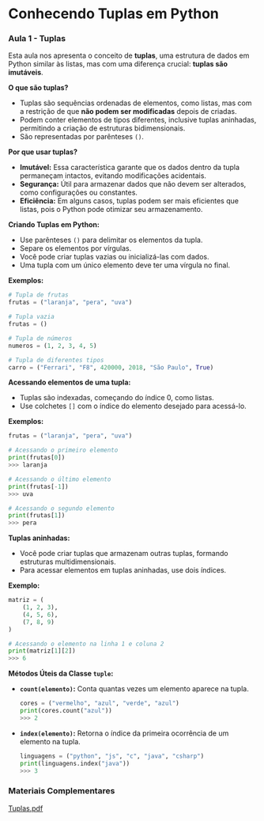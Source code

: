 # Conhecendo Tuplas em Python

### Aula 1 - Tuplas

Esta aula nos apresenta o conceito de **tuplas**, uma estrutura de dados em Python similar às listas, mas com uma diferença crucial: **tuplas são imutáveis**.

**O que são tuplas?**

- Tuplas são sequências ordenadas de elementos, como listas, mas com a restrição de que **não podem ser modificadas** depois de criadas.
- Podem conter elementos de tipos diferentes, inclusive tuplas aninhadas, permitindo a criação de estruturas bidimensionais.
- São representadas por parênteses `()`.

**Por que usar tuplas?**

- **Imutável:** Essa característica garante que os dados dentro da tupla permaneçam intactos, evitando modificações acidentais.
- **Segurança:** Útil para armazenar dados que não devem ser alterados, como configurações ou constantes.
- **Eficiência:** Em alguns casos, tuplas podem ser mais eficientes que listas, pois o Python pode otimizar seu armazenamento.

**Criando Tuplas em Python:**

- Use parênteses `()` para delimitar os elementos da tupla.
- Separe os elementos por vírgulas.
- Você pode criar tuplas vazias ou inicializá-las com dados.
- Uma tupla com um único elemento deve ter uma vírgula no final.

**Exemplos:**

```python
# Tupla de frutas
frutas = ("laranja", "pera", "uva")

# Tupla vazia
frutas = ()

# Tupla de números
numeros = (1, 2, 3, 4, 5)

# Tupla de diferentes tipos
carro = ("Ferrari", "F8", 420000, 2018, "São Paulo", True)

```

**Acessando elementos de uma tupla:**

- Tuplas são indexadas, começando do índice 0, como listas.
- Use colchetes `[]` com o índice do elemento desejado para acessá-lo.

**Exemplos:**

```python
frutas = ("laranja", "pera", "uva")

# Acessando o primeiro elemento
print(frutas[0])
>>> laranja

# Acessando o último elemento
print(frutas[-1])
>>> uva

# Acessando o segundo elemento
print(frutas[1])
>>> pera

```

**Tuplas aninhadas:**

- Você pode criar tuplas que armazenam outras tuplas, formando estruturas multidimensionais.
- Para acessar elementos em tuplas aninhadas, use dois índices.

**Exemplo:**

```python
matriz = (
    (1, 2, 3),
    (4, 5, 6),
    (7, 8, 9)
)

# Acessando o elemento na linha 1 e coluna 2
print(matriz[1][2])
>>> 6

```

**Métodos Úteis da Classe `tuple`:**

- **`count(elemento)`:** Conta quantas vezes um elemento aparece na tupla.
    
    ```python
    cores = ("vermelho", "azul", "verde", "azul")
    print(cores.count("azul"))
    >>> 2
    
    ```
    
- **`index(elemento)`:** Retorna o índice da primeira ocorrência de um elemento na tupla.
    
    ```python
    linguagens = ("python", "js", "c", "java", "csharp")
    print(linguagens.index("java"))
    >>> 3
    
    ```
    

### Materiais Complementares

[Tuplas.pdf](https://prod-files-secure.s3.us-west-2.amazonaws.com/5f9b2a52-e80e-40bf-9263-c2b21d7b302c/f26d125f-a759-4711-9f4d-09bc7a7fa3d1/Tuplas.pdf)